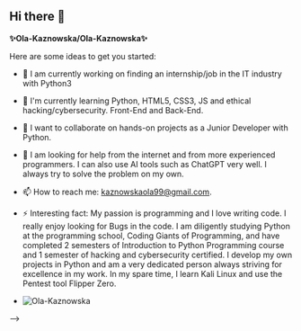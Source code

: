 ## Hi there 👋


**✨Ola-Kaznowska/Ola-Kaznowska✨**

Here are some ideas to get you started:

- 🔭 I am currently working on finding an internship/job in the IT industry with Python3
- 🌱 I'm currently learning Python, HTML5, CSS3, JS and ethical hacking/cybersecurity. Front-End and Back-End. 
- 👯 I want to collaborate on hands-on projects as a Junior Developer with Python.
- 🤔 I am looking for help from the internet and from more experienced programmers. I can also use AI tools such as ChatGPT very well. I always try to solve the problem on my own.  
- 📫 How to reach me: kaznowskaola99@gmail.com.
- ⚡ Interesting fact: My passion is programming and I love writing code. I really enjoy looking for Bugs in the code. I am diligently studying Python at the programming school, Coding Giants of Programming, and have completed 2 semesters of Introduction to Python Programming course and 1 semester of hacking and cybersecurity certified. I develop my own projects in Python and am a very dedicated person always striving for excellence in my work. In my spare time, I learn Kali Linux and use the Pentest tool Flipper Zero.

- <p align="left"> <img src="https://komarev.com/ghpvc/?username=Ola-Kaznowska&label=Profile%20views&color=3cb371" alt="Ola-Kaznowska" /> </p>
-->
